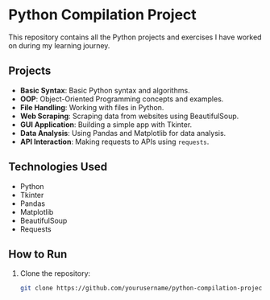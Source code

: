 # Python Compilation Project

This repository contains all the Python projects and exercises I have worked on during my learning journey.

## Projects

- **Basic Syntax**: Basic Python syntax and algorithms.
- **OOP**: Object-Oriented Programming concepts and examples.
- **File Handling**: Working with files in Python.
- **Web Scraping**: Scraping data from websites using BeautifulSoup.
- **GUI Application**: Building a simple app with Tkinter.
- **Data Analysis**: Using Pandas and Matplotlib for data analysis.
- **API Interaction**: Making requests to APIs using `requests`.

## Technologies Used

- Python
- Tkinter
- Pandas
- Matplotlib
- BeautifulSoup
- Requests

## How to Run

1. Clone the repository:
   ```bash
   git clone https://github.com/yourusername/python-compilation-project.git
